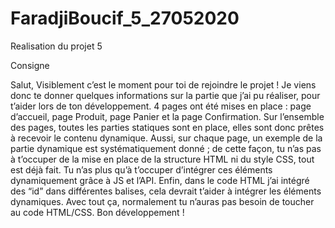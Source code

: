 # FaradjiBoucif_5_27052020

Realisation du projet 5 

Consigne

Salut,
Visiblement c’est le moment pour toi de rejoindre le projet ! Je viens donc te donner quelques informations sur la partie que j’ai pu réaliser, pour t’aider lors de ton développement.
4 pages ont été mises en place : page d’accueil, page Produit, page Panier et la page Confirmation. Sur l’ensemble des pages, toutes les parties statiques sont en place, elles sont donc prêtes à recevoir le contenu dynamique.
Aussi, sur chaque page, un exemple de la partie dynamique est systématiquement donné ; de cette façon, tu n’as pas à t’occuper de la mise en place de la structure HTML ni du style CSS, tout est déjà fait. Tu n’as plus qu’à t’occuper d’intégrer ces éléments dynamiquement grâce à JS et l’API.
Enfin, dans le code HTML j’ai intégré des “id” dans différentes balises, cela devrait t’aider à intégrer les éléments dynamiques. Avec tout ça, normalement tu n’auras pas besoin de toucher au code HTML/CSS.
Bon développement !
